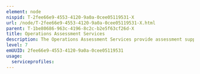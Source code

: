 ```yaml
---
element: node
nispid: T-2fee66e9-4553-4120-9a0a-0cee05119531-X
url: /node/T-2fee66e9-4553-4120-9a0a-0cee05119531-X.html
parent: T-1be80686-963c-4196-8c2c-b2e5f63cf26d-X
title: Operations Assessment Services
description: The Operations Assessment Services provide assessment support during the execution of operations. The services calculate the Measures of Effectiveness (MoE) and Measures of Performance (MoP) from operational data to determine how well an operation is progressing toward the desired effects, objectives and end state.
level: 7
emUUID: 2fee66e9-4553-4120-9a0a-0cee05119531
usage:
  serviceprofiles:
---
```

